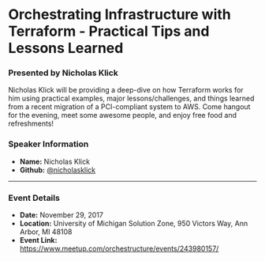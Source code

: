 # Orchestrating Infrastructure with Terraform - Practical Tips and Lessons Learned
### Presented by Nicholas Klick

Nicholas Klick will be providing a deep-dive on how Terraform works for him using practical examples, major lessons/challenges, and things learned from a recent migration of a PCI-compliant system to AWS. Come hangout for the evening, meet some awesome people, and enjoy free food and refreshments!


### Speaker Information

* **Name:** Nicholas Klick
* **Github:** [@nicholasklick](https://github.com/nicholasklick)

---

### Event Details

* **Date:** November 29, 2017
* **Location:** University of Michigan Solution Zone, 950 Victors Way, Ann Arbor, MI 48108
* **Event Link:** https://www.meetup.com/orchestructure/events/243980157/
